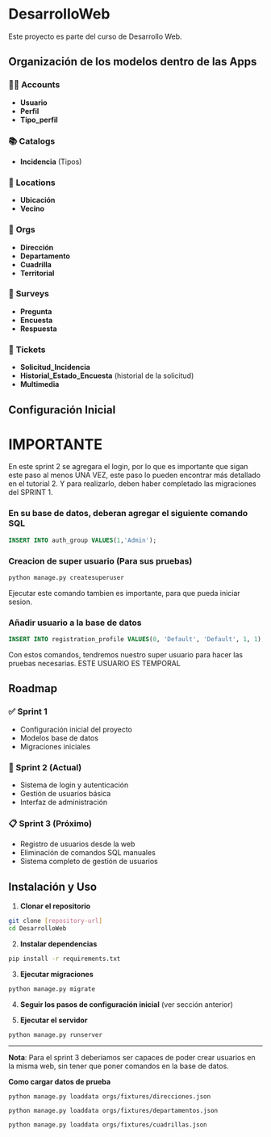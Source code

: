 # DesarrolloWeb

Este proyecto es parte del curso de Desarrollo Web.


## Organización de los modelos dentro de las Apps

### 🧑‍💼 **Accounts**
- **Usuario**
- **Perfil**
- **Tipo_perfil**

### 📚 **Catalogs**
- **Incidencia** (Tipos)

### 📍 **Locations**
- **Ubicación**
- **Vecino**

### 🏢 **Orgs**
- **Dirección**
- **Departamento**
- **Cuadrilla**
- **Territorial**

### 📝 **Surveys**
- **Pregunta**
- **Encuesta**
- **Respuesta**

### 🎫 **Tickets**
- **Solicitud_Incidencia**
- **Historial_Estado_Encuesta** (historial de la solicitud)
- **Multimedia**

## Configuración Inicial

# IMPORTANTE
En este sprint 2 se agregara el login, por lo que es importante que sigan este paso al menos UNA VEZ, este paso lo pueden encontrar más detallado en el tutorial 2. Y para realizarlo, deben haber completado las migraciones del SPRINT 1.

### En su base de datos, deberan agregar el siguiente comando SQL
```sql
INSERT INTO auth_group VALUES(1,'Admin');
```

### Creacion de super usuario (Para sus pruebas)
```bash
python manage.py createsuperuser
```
Ejecutar este comando tambien es importante, para que pueda iniciar sesion.

### Añadir usuario a la base de datos
```sql
INSERT INTO registration_profile VALUES(0, 'Default', 'Default', 1, 1);
```
Con estos comandos, tendremos nuestro super usuario para hacer las pruebas necesarias. ESTE USUARIO ES TEMPORAL

## Roadmap

### ✅ Sprint 1
- Configuración inicial del proyecto
- Modelos base de datos
- Migraciones iniciales

### 🔄 Sprint 2 (Actual)
- Sistema de login y autenticación
- Gestión de usuarios básica
- Interfaz de administración

### 📋 Sprint 3 (Próximo)
- Registro de usuarios desde la web
- Eliminación de comandos SQL manuales
- Sistema completo de gestión de usuarios

## Instalación y Uso

1. **Clonar el repositorio**
```bash
git clone [repository-url]
cd DesarrolloWeb
```

2. **Instalar dependencias**
```bash
pip install -r requirements.txt
```

3. **Ejecutar migraciones**
```bash
python manage.py migrate
```

4. **Seguir los pasos de configuración inicial** (ver sección anterior)

5. **Ejecutar el servidor**
```bash
python manage.py runserver
```

---
**Nota**: Para el sprint 3 deberíamos ser capaces de poder crear usuarios en la misma web, sin tener que poner comandos en la base de datos.

**Como cargar datos de prueba**

`python manage.py loaddata orgs/fixtures/direcciones.json`

`python manage.py loaddata orgs/fixtures/departamentos.json`

`python manage.py loaddata orgs/fixtures/cuadrillas.json`